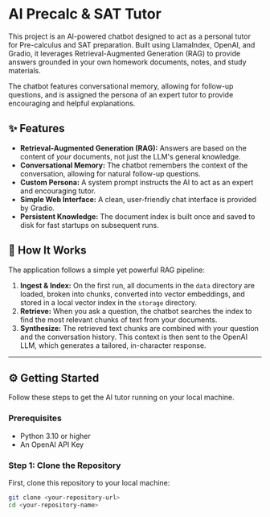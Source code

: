 # AI Precalc & SAT Tutor

This project is an AI-powered chatbot designed to act as a personal tutor for Pre-calculus and SAT preparation. Built using LlamaIndex, OpenAI, and Gradio, it leverages Retrieval-Augmented Generation (RAG) to provide answers grounded in your own homework documents, notes, and study materials.

The chatbot features conversational memory, allowing for follow-up questions, and is assigned the persona of an expert tutor to provide encouraging and helpful explanations.

## ✨ Features

* **Retrieval-Augmented Generation (RAG):** Answers are based on the content of *your* documents, not just the LLM's general knowledge.
* **Conversational Memory:** The chatbot remembers the context of the conversation, allowing for natural follow-up questions.
* **Custom Persona:** A system prompt instructs the AI to act as an expert and encouraging tutor.
* **Simple Web Interface:** A clean, user-friendly chat interface is provided by Gradio.
* **Persistent Knowledge:** The document index is built once and saved to disk for fast startups on subsequent runs.

## 🚀 How It Works

The application follows a simple yet powerful RAG pipeline:

1.  **Ingest & Index:** On the first run, all documents in the `data` directory are loaded, broken into chunks, converted into vector embeddings, and stored in a local vector index in the `storage` directory.
2.  **Retrieve:** When you ask a question, the chatbot searches the index to find the most relevant chunks of text from your documents.
3.  **Synthesize:** The retrieved text chunks are combined with your question and the conversation history. This context is then sent to the OpenAI LLM, which generates a tailored, in-character response.

---

## ⚙️ Getting Started

Follow these steps to get the AI tutor running on your local machine.

### Prerequisites

* Python 3.10 or higher
* An OpenAI API Key

### Step 1: Clone the Repository

First, clone this repository to your local machine:
```bash
git clone <your-repository-url>
cd <your-repository-name>
